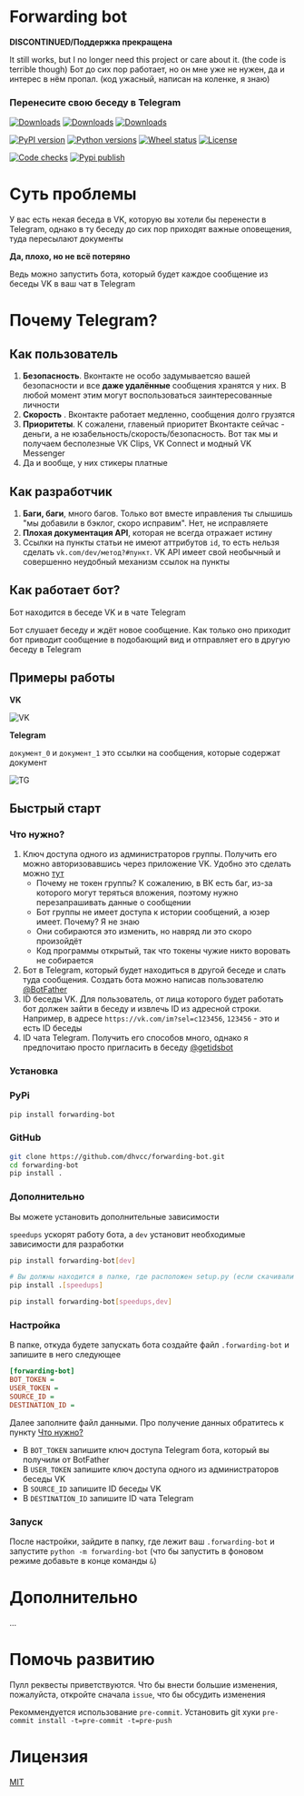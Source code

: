 # Forwarding bot

**DISCONTINUED/Поддержка прекращена**

It still works, but I no longer need this project or care about it. (the code is terrible though)
Бот до сих пор работает, но он мне уже не нужен, да и интерес в нём пропал. (код ужасный, написан на коленке, я знаю)

### Перенесите свою беседу в Telegram

[![Downloads](https://pepy.tech/badge/forwarding-bot)](https://pepy.tech/project/forwarding-bot)
[![Downloads](https://pepy.tech/badge/forwarding-bot/month)](https://pepy.tech/project/forwarding-bot/month)
[![Downloads](https://pepy.tech/badge/forwarding-bot/week)](https://pepy.tech/project/forwarding-bot/week)

[![PyPI version](https://img.shields.io/pypi/v/forwarding-bot)](https://pypi.org/project/forwarding-bot)
[![Python versions](https://img.shields.io/pypi/pyversions/forwarding-bot)](https://pypi.org/project/forwarding-bot)
[![Wheel status](https://img.shields.io/pypi/wheel/forwarding-bot)](https://pypi.org/project/forwarding-bot)
[![License](https://img.shields.io/pypi/l/forwarding-bot?color=success)](https://github.com/dhvcc/forwarding-bot/blob/master/LICENSE)

[![Code checks](https://github.com/dhvcc/forwarding-bot/workflows/Code%20checks/badge.svg)](https://github.com/dhvcc/forwarding-bot/actions?query=workflow%3A%22Code+checks%22)
[![Pypi publish](https://github.com/dhvcc/forwarding-bot/workflows/Publish%20Package%20to%20PyPI/badge.svg)](https://github.com/dhvcc/forwarding-bot/actions?query=workflow%3A%22Publish+Package+to+PyPI%22)


# Суть проблемы

У вас есть некая беседа в VK, которую вы хотели бы перенести в Telegram, однако в ту беседу до сих пор приходят важные оповещения, туда пересылают документы

**Да, плохо, но не всё потеряно**

Ведь можно запустить бота, который будет каждое сообщение из беседы VK в ваш чат в Telegram

# Почему Telegram?

## Как пользователь

1. **Безопасность**. Вконтакте не особо задумываетсяо вашей безопасности и все **даже удалённые** сообщения хранятся у них. В любой момент этим могут воспользоваться заинтересованные личности
2. **Скорость** . Вконтакте работает медленно, сообщения долго грузятся
3. **Приоритеты**. К сожалени, главеный приоритет Вконтакте сейчас - деньги, а не  юзабельность/скорость/безопасность. Вот так мы и получаем бесполезные VK Clips, VK Connect и модный VK Messenger
4. Да и вообще, у них стикеры платные

## Как разработчик

1. **Баги, баги**, много багов. Только вот вместе иправления ты слышишь "мы добавили в бэклог, скоро исправим". Нет, не исправляете
2. **Плохая документация API**, которая не всегда отражает истину
3. Ссылки на пункты статьи не имеют аттрибутов `id`, то есть нельзя сделать `vk.com/dev/метод?#пункт`. VK API имеет свой необычный и совершенно неудобный механизм ссылок на пункты

## Как работает бот?

Бот находится в беседе VK и в чате Telegram

Бот слушает беседу и ждёт новое сообщение. Как только оно приходит бот приводит сообщение в подобающий вид и отправляет его в другую беседу в Telegram

## Примеры работы

**VK**

![VK](https://i.imgur.com/f4yiWBv.png)

**Telegram**

`документ_0` и `документ_1` это ссылки на сообщения, которые содержат документ

![TG](https://i.imgur.com/X1LGL3w.png)

## Быстрый старт

### Что нужно?

1. Ключ доступа одного из администраторов группы. Получить его можно авторизовавшись через приложение VK. Удобно это сделать можно [тут](https://vkhost.github.io/)
    - Почему не токен группы? К сожалению, в ВК есть баг, из-за которого могут теряться вложения, поэтому нужно перезапрашивать данные о сообщении
    - Бот группы не имеет доступа к истории сообщений, а юзер имеет. Почему? Я не знаю
    - Они собираются это изменить, но навряд ли это скоро произойдёт
    - Код программы открытый, так что токены чужие никто воровать не собирается
2. Бот в Telegram, который будет находиться в другой беседе и слать туда сообщения. Создать бота можно написав пользователю [@BotFather](https://t.me/botfather)
3. ID беседы VK. Для пользователь, от лица которого будет работать бот должен зайти в беседу и извлечь ID из адресной строки. Например, в адресе `https://vk.com/im?sel=c123456`, `123456` - это и есть ID беседы
4. ID чата Telegram. Получить его способов много, однако я предпочитаю просто пригласить в беседу [@getidsbot](https://t.me/getidsbot)

### Установка

### PyPi

```bash
pip install forwarding-bot
```

### GitHub

```bash
git clone https://github.com/dhvcc/forwarding-bot.git
cd forwarding-bot
pip install .
```

### Дополнительно

Вы можете установить дополнительные зависимости

`speedups` ускорят работу бота, а `dev` установит необходимые зависимости для разработки

```bash
pip install forwarding-bot[dev]
```
```bash
# Вы должны находится в папке, где расположен setup.py (если скачивали с GitHub)
pip install .[speedups]
```
```bash
pip install forwarding-bot[speedups,dev]
```
### Настройка

В папке, откуда будете запускать бота создайте файл `.forwarding-bot` и запишите в него следующее

```ini
[forwarding-bot]
BOT_TOKEN =
USER_TOKEN =
SOURCE_ID =
DESTINATION_ID =
```

Далее заполните файл данными. Про получение данных обратитесь к пункту [Что нужно?](https://github.com/dhvcc/forwarding-bot#что-нужно)

- В `BOT_TOKEN` запишите ключ доступа Telegram бота, который вы получили от BotFather
- В `USER_TOKEN` запишите ключ доступа одного из администраторов беседы VK
- В `SOURCE_ID` запишите ID беседы VK
- В `DESTINATION_ID` запишите ID чата Telegram


### Запуск

После настройки, зайдите в папку, где лежит ваш `.forwarding-bot` и запустите `python -m forwarding-bot` (что бы запустить в фоновом режиме добавьте в конце команды `&`)

# Дополнительно

...

# Помочь развитию

Пулл реквесты приветствуются. Что бы внести большие изменения, пожалуйста, откройте сначала `issue`, что бы обсудить изменения

Рекоммендуется использование `pre-commit`. Установить git хуки `pre-commit install -t=pre-commit -t=pre-push`

# Лицензия

[MIT](https://github.com/dhvcc/forwarding-bot/blob/master/LICENSE)
